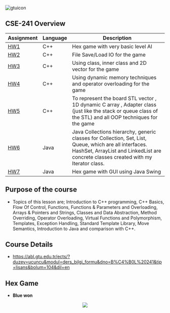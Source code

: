 ![gtuicon](https://seeklogo.com/images/G/gebze-teknik-universitesi-gtu-logo-DB51C963F7-seeklogo.com.png)
## CSE-241 Overview

Assignment  | Language | Description
------------- | ------------- | ------------- 
[HW1](https://github.com/mbulucay/CSE-241-Object-Oriented-Programming/tree/main/HW1)  | C++ | Hex game with very basic level AI
[HW2](https://github.com/mbulucay/CSE-241-Object-Oriented-Programming/tree/main/HW2)  | C++ | File Save/Load IO for the game
[HW3](https://github.com/mbulucay/CSE-241-Object-Oriented-Programming/tree/main/HW3)  | C++ | Using class, inner class and 2D vector for the game
[HW4](https://github.com/mbulucay/CSE-241-Object-Oriented-Programming/tree/main/HW4)  | C++ | Using dynamic memory techniques and operator overloading for the game
[HW5](https://github.com/mbulucay/CSE-241-Object-Oriented-Programming/tree/main/HW5)  | C++ | To represent the board STL vector , 1D dynamic C array , Adapter class (just like the stack or queue class of the STL)  and all OOP techniques for the game
[HW6](https://github.com/mbulucay/CSE-241-Object-Oriented-Programming/tree/main/HW6)  | Java | Java Collections hierarchy, generic classes for Collection, Set, List, Queue, which are all interfaces. HashSet, ArrayList and LinkedList are concrete classes created with my Iterator class.
[HW7](https://github.com/mbulucay/CSE-241-Object-Oriented-Programming/tree/main/HW7)  | Java | Hex game with GUI using Java Swing

## Purpose of the course
- Topics of this lesson are; Introduction to C++ programming, C++ Basics, Flow Of Control, Functions, Functions & Parameters and Overloading, Arrays & Pointers and Strings, Classes and Data Abstraction, Method Overriding, Operator Overloading, Virtual Functions and Polymorphism, Templates, Exception Handling, Standard Template Library, Move Semantics, Introduction to Java and comparison with C++.
## Course Details
- https://abl.gtu.edu.tr/ects/?duzey=ucuncu&modul=ders_bilgi_formu&dno=B%C4%B0L%20241&tip=lisans&bolum=104&dil=en

## Hex Game
- __Blue won__
<p align="center">
  <img src="https://upload.wikimedia.org/wikipedia/commons/3/38/Hex-board-11x11-%282%29.jpg">
</p>
